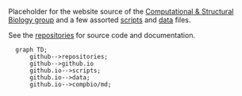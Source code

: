 Placeholder for the website source of the [Computational & Structural Biology group](http://www.eead.csic.es/compbio) 
and a few assorted [scripts](./scripts) and [data](./data) files.

See the [repositories](https://github.com/eead-csic-compbio?tab=repositories) for source code and documentation.

```mermaid
  graph TD;
      github-->repositories;
      github-->github.io
      github.io-->scripts;
      github.io-->data;
      github.io-->compbio/md;
```



